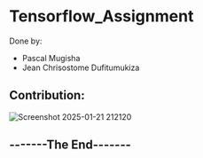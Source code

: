 # Tensorflow_Assignment

Done by:
- Pascal Mugisha
- Jean Chrisostome Dufitumukiza

## Contribution:
![Screenshot 2025-01-21 212120](https://github.com/user-attachments/assets/167c92ef-0c2b-410d-b726-ba6a0ac52cb7)

## -------The End-------
